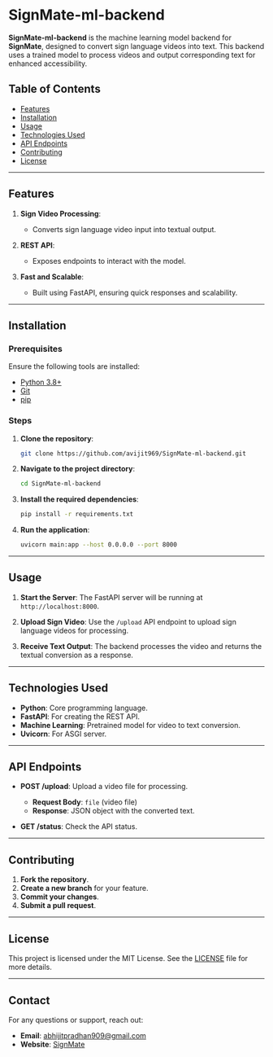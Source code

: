 # SignMate-ml-backend

**SignMate-ml-backend** is the machine learning model backend for **SignMate**, designed to convert sign language videos into text. This backend uses a trained model to process videos and output corresponding text for enhanced accessibility.

## Table of Contents
- [Features](#features)
- [Installation](#installation)
- [Usage](#usage)
- [Technologies Used](#technologies-used)
- [API Endpoints](#api-endpoints)
- [Contributing](#contributing)
- [License](#license)

---

## Features

1. **Sign Video Processing**:
   - Converts sign language video input into textual output.
   
2. **REST API**:
   - Exposes endpoints to interact with the model.

3. **Fast and Scalable**:
   - Built using FastAPI, ensuring quick responses and scalability.

---

## Installation

### Prerequisites

Ensure the following tools are installed:

- [Python 3.8+](https://www.python.org/downloads/)
- [Git](https://git-scm.com/)
- [pip](https://pip.pypa.io/en/stable/)

### Steps

1. **Clone the repository**:
    ```bash
    git clone https://github.com/avijit969/SignMate-ml-backend.git
    ```

2. **Navigate to the project directory**:
    ```bash
    cd SignMate-ml-backend
    ```

3. **Install the required dependencies**:
    ```bash
    pip install -r requirements.txt
    ```

4. **Run the application**:
    ```bash
    uvicorn main:app --host 0.0.0.0 --port 8000
    ```

---

## Usage

1. **Start the Server**:
   The FastAPI server will be running at `http://localhost:8000`.

2. **Upload Sign Video**:
   Use the `/upload` API endpoint to upload sign language videos for processing.

3. **Receive Text Output**:
   The backend processes the video and returns the textual conversion as a response.

---

## Technologies Used

- **Python**: Core programming language.
- **FastAPI**: For creating the REST API.
- **Machine Learning**: Pretrained model for video to text conversion.
- **Uvicorn**: For ASGI server.

---

## API Endpoints

- **POST /upload**: Upload a video file for processing.
    - **Request Body**: `file` (video file)
    - **Response**: JSON object with the converted text.
  
- **GET /status**: Check the API status.

---

## Contributing

1. **Fork the repository**.
2. **Create a new branch** for your feature.
3. **Commit your changes**.
4. **Submit a pull request**.

---

## License

This project is licensed under the MIT License. See the [LICENSE](LICENSE) file for more details.

---

## Contact

For any questions or support, reach out:

- **Email**: abhijitpradhan909@gmail.com
- **Website**: [SignMate]()